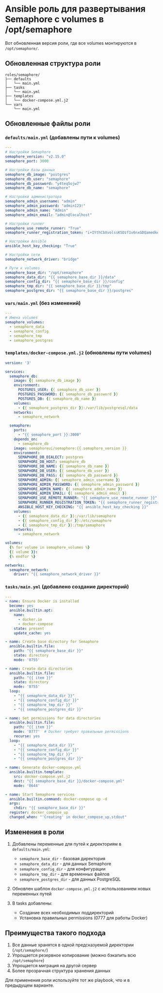 # Ansible роль для развертывания Semaphore с volumes в /opt/semaphore

Вот обновленная версия роли, где все volumes монтируются в `/opt/semaphore/`.

## Обновленная структура роли

```
roles/semaphore/
├── defaults
│   └── main.yml
├── tasks
│   └── main.yml
├── templates
│   └── docker-compose.yml.j2
└── vars
    └── main.yml
```

## Обновленные файлы роли

### `defaults/main.yml` (добавлены пути к volumes)

```yaml
---
# Настройки Semaphore
semaphore_version: "v2.15.0"
semaphore_port: 3000

# Настройки базы данных
semaphore_db_image: "postgres"
semaphore_db_user: "semaphore"
semaphore_db_password: "y4teq5ojw7"
semaphore_db_name: "semaphore"

# Настройки администратора
semaphore_admin_username: "admin"
semaphore_admin_password: "admin123!"
semaphore_admin_name: "Admin"
semaphore_admin_email: "admin@localhost"

# Настройки runner
semaphore_use_remote_runner: "True"
semaphore_runner_registration_token: "i+IYthCbXvolssK5Dzf1v6nxGDQamedkoDuJpx8Av3A="

# Настройки Ansible
ansible_host_key_checking: "True"

# Настройки сети
semaphore_network_driver: "bridge"

# Пути к volumes
semaphore_base_dir: "/opt/semaphore"
semaphore_data_dir: "{{ semaphore_base_dir }}/data"
semaphore_config_dir: "{{ semaphore_base_dir }}/config"
semaphore_tmp_dir: "{{ semaphore_base_dir }}/tmp"
semaphore_postgres_dir: "{{ semaphore_base_dir }}/postgres"
```

### `vars/main.yml` (без изменений)

```yaml
---
# Имена volumes
semaphore_volumes:
  - semaphore_data
  - semaphore_config
  - semaphore_tmp
  - semaphore_postgres
```

### `templates/docker-compose.yml.j2` (обновлены пути volumes)

```yaml
version: '3'

services:
  semaphore_db:
    image: {{ semaphore_db_image }}
    environment:
      POSTGRES_USER: {{ semaphore_db_user }}
      POSTGRES_PASSWORD: {{ semaphore_db_password }}
      POSTGRES_DB: {{ semaphore_db_name }}
    volumes:
      - {{ semaphore_postgres_dir }}:/var/lib/postgresql/data
    networks:
      - semaphore_network

  semaphore:
    ports:
      - "{{ semaphore_port }}:3000"
    depends_on:
      - semaphore_db
    image: semaphoreui/semaphore:{{ semaphore_version }}
    environment:
      SEMAPHORE_DB_DIALECT: postgres
      SEMAPHORE_DB_HOST: semaphore_db
      SEMAPHORE_DB_NAME: {{ semaphore_db_name }}
      SEMAPHORE_DB_USER: {{ semaphore_db_user }}
      SEMAPHORE_DB_PASS: {{ semaphore_db_password }}
      SEMAPHORE_ADMIN: {{ semaphore_admin_username }}
      SEMAPHORE_ADMIN_PASSWORD: {{ semaphore_admin_password }}
      SEMAPHORE_ADMIN_NAME: {{ semaphore_admin_name }}
      SEMAPHORE_ADMIN_EMAIL: {{ semaphore_admin_email }}
      SEMAPHORE_USE_REMOTE_RUNNER: "{{ semaphore_use_remote_runner }}"
      SEMAPHORE_RUNNER_REGISTRATION_TOKEN: "{{ semaphore_runner_registration_token }}"
      ANSIBLE_HOST_KEY_CHECKING: "{{ ansible_host_key_checking }}"
    volumes:
      - {{ semaphore_data_dir }}:/var/lib/semaphore
      - {{ semaphore_config_dir }}:/etc/semaphore
      - {{ semaphore_tmp_dir }}:/tmp/semaphore
    networks:
      - semaphore_network

volumes:
  {% for volume in semaphore_volumes %}
  {{ volume }}:
  {% endfor %}

networks:
  semaphore_network:
    driver: "{{ semaphore_network_driver }}"
```

### `tasks/main.yml` (добавлено создание директорий)

```yaml
---
- name: Ensure Docker is installed
  become: yes
  ansible.builtin.apt:
    name:
      - docker.io
      - docker-compose
    state: present
    update_cache: yes

- name: Create base directory for Semaphore
  ansible.builtin.file:
    path: "{{ semaphore_base_dir }}"
    state: directory
    mode: '0755'

- name: Create data directories
  ansible.builtin.file:
    path: "{{ item }}"
    state: directory
    mode: '0755'
  loop:
    - "{{ semaphore_data_dir }}"
    - "{{ semaphore_config_dir }}"
    - "{{ semaphore_tmp_dir }}"
    - "{{ semaphore_postgres_dir }}"

- name: Set permissions for data directories
  ansible.builtin.file:
    path: "{{ item }}"
    mode: '0777'  # Docker требует правильные permissions
    recurse: yes
  loop:
    - "{{ semaphore_data_dir }}"
    - "{{ semaphore_config_dir }}"
    - "{{ semaphore_tmp_dir }}"
    - "{{ semaphore_postgres_dir }}"

- name: Generate docker-compose.yml
  ansible.builtin.template:
    src: docker-compose.yml.j2
    dest: "{{ semaphore_base_dir }}/docker-compose.yml"
    mode: '0644'

- name: Start Semaphore services
  ansible.builtin.command: docker-compose up -d
  args:
    chdir: "{{ semaphore_base_dir }}"
  register: docker_compose_up
  changed_when: "'Creating' in docker_compose_up.stdout"
```

## Изменения в роли

1. Добавлены переменные для путей к директориям в `defaults/main.yml`:
   - `semaphore_base_dir` - базовая директория
   - `semaphore_data_dir` - для данных Semaphore
   - `semaphore_config_dir` - для конфигурации
   - `semaphore_tmp_dir` - для временных файлов
   - `semaphore_postgres_dir` - для данных PostgreSQL

2. Обновлен шаблон `docker-compose.yml.j2` с использованием новых переменных путей

3. В tasks добавлены:
   - Создание всех необходимых поддиректорий
   - Установка правильных permissions (0777 для работы Docker)

## Преимущества такого подхода

1. Все данные хранятся в одной предсказуемой директории (`/opt/semaphore/`)
2. Упрощается резервное копирование (можно бэкапить всю `/opt/semaphore`)
3. Упрощается миграция на другой сервер
4. Более прозрачная структура хранения данных

Для применения роли используйте тот же playbook, что и в предыдущем варианте.